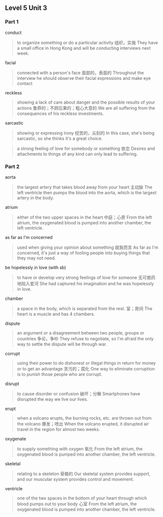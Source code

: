 ## Level 5 Unit 3

### Part 1

conduct

> to organize something or do a particular activity
> 组织，实施
> They have a small office in Hong Kong and will be conducting interviews next
week.

facial

> connected with a person's face
> 面部的，表面的
> Throughout the interview he should observe their facial expressions and make
eye contact

reckless

> showing a lack of care about danger and the possible results of your actions
> 鲁莽的；不顾后果的；粗心大意的
> We are all suffering from the consequences of his reckless investments.

sarcastic

> showing or expressing irony
> 挖苦的，尖刻的
> In this case, she's being sarcastic, so she thinks it's a great choice.

> a strong feeling of love for somebody or something
> 依恋
> Desires and attachments to things of any kind can only lead to suffering.

### Part 2

aorta

> the largest artery that takes blood away from your heart
> 主动脉
> The left ventricle then pumps the blood into the aorta, which is the largest
artery in the body.

atrium

> either of the two upper spaces in the heart
> 中庭；心房
> From the left atrium, the oxygenated blood is pumped into another chamber, the
left ventricle.

as far as I'm concerned

> used when giving your opinion about something
> 就我而言
> As far as I'm concerned, it's just a way of fooling people into buying things
that they may not need.

be hopelessly in love (with sb)

> to have or develop very strong feelings of love for someone
> 无可救药地陷入爱河
> She had captured his imagination and he was hopelessly in love.

chamber

> a space  in the body, which is separated from the rest.
> 室；房间
> The heart is a muscle and has 4 chambers.

dispute

> an argument or a disagreement between two people, groups or countries
> 争论，争吵
> They refuse to negotiate, so I'm afraid the only way to settle the dispute will
be through war.

corrupt

> using their power to do dishonest or illegal things in return for money or to
get an advantage
> 贪污的；腐化
> One way to eliminate corruption is to punish those people who are corrupt.

disrupt

> to cause disorder or confusion
> 破坏；分解
> Smartphones have disrupted the way we live our lives.

erupt

> when a volcano erupts, the burning rocks, etc. are thrown out from the volcano
> 爆发；喷出
> When the volcano erupted, it disrupted air travel in the region for almost two
weeks.

oxygenate

> to supply something with oxygen
> 氧化
> From the left atrium, the oxygenated blood is pumped into another chamber, the
left ventricle.

skeletal

> relating to a skeleton
> 骨骼的
> Our skeletal system provides support, and our muscular system provides control
and movement.

ventricle

> one of the two spaces in the bottom of your heart through which blood pumps out
to your body
> 心室
> From the left atrium, the oxygenated blood is pumped into another chamber, the
left ventricle.
